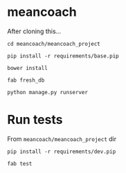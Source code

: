 # meancoach

After cloning this...

`cd meancoach/meancoach_project`

`pip install -r requirements/base.pip`

`bower install`

`fab fresh_db`

`python manage.py runserver`

# Run tests

From `meancoach/meancoach_project` dir

`pip install -r requirements/dev.pip`

`fab test`
